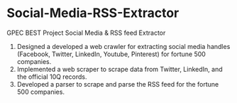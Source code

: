 # Social-Media-RSS-Extractor

GPEC BEST Project
Social Media & RSS feed Extractor
1. Designed a developed a web crawler for extracting social media handles (Facebook, Twitter, LinkedIn, Youtube, Pinterest) for fortune 500 companies.
2. Implemented a web scraper to scrape data from Twitter, LinkedIn, and the official 10Q records.
3. Developed a parser to scrape and parse the RSS feed for the fortune 500 companies.
